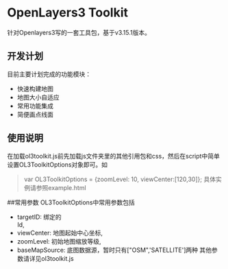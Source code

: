 # OpenLayers3 Toolkit
针对Openlayers3写的一套工具包，基于v3.15.1版本。

## 开发计划
目前主要计划完成的功能模块：
* 快速构建地图
* 地图大小自适应
* 常用功能集成
* 简便画点线面

## 使用说明
在加载ol3toolkit.js前先加载js文件夹里的其他引用包和css，然后在script中简单设置OL3ToolkitOptions对象即可。如
> var OL3ToolkitOptions = {zoomLevel: 10, viewCenter:[120,30]};
具体实例请参照example.html

##常用参数
OL3ToolkitOptions中常用参数包括
* targetID: 绑定的<div>Id,
* viewCenter: 地图起始中心坐标,
* zoomLevel: 初始地图缩放等级,    
* baseMapSource: 底图数据源，暂时只有["OSM",'SATELLITE']两种
其他参数请详见ol3toolkit.js